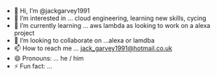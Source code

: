 - 👋 Hi, I’m @jackgarvey1991
- 👀 I’m interested in ... cloud engineering, learning new skills, cycing
- 🌱 I’m currently learning ... aws lambda as looking to work on a alexa project
- 💞️ I’m looking to collaborate on ...alexa or lamdba
- 📫 How to reach me ... jack_garvey1991@hotmail.co.uk
- 😄 Pronouns: ... he / him
- ⚡ Fun fact: ...

<!---
jackgarvey1991/jackgarvey1991 is a ✨ special ✨ repository because its `README.md` (this file) appears on your GitHub profile.
You can click the Preview link to take a look at your changes.
--->
